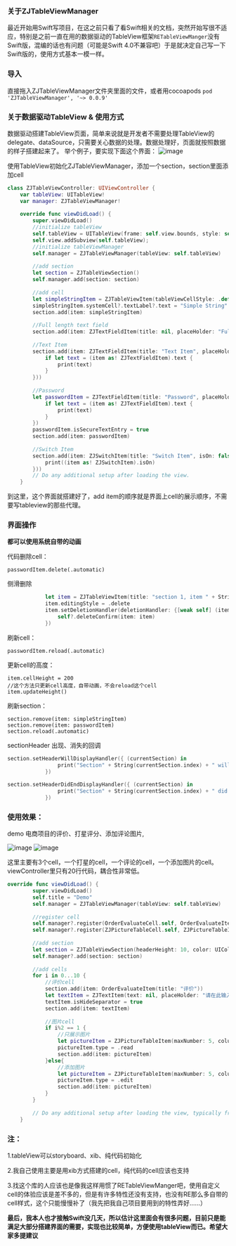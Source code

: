 ### 关于ZJTableViewManager
最近开始用Swift写项目，在这之前只看了看Swift相关的文档，突然开始写很不适应，特别是之前一直在用的数据驱动的TableView框架`RETableViewManger`没有Swift版，混编的话也有问题（可能是Swift 4.0不兼容吧）于是就决定自己写一下Swift版的，使用方式基本一模一样。

### 导入
直接拖入ZJTableViewManager文件夹里面的文件，或者用cocoapods
`pod 'ZJTableViewManager', '~> 0.0.9'`

### 关于数据驱动TableView & 使用方式
数据驱动搭建TableView页面，简单来说就是开发者不需要处理TableView的delegate、dataSource，只需要关心数据的处理。数据处理好，页面就按照数据的样子搭建起来了。
举个例子，要实现下面这个界面：
![image](https://github.com/JavenZ/ZJTableViewManager/blob/master/ScreenShot/forms_shot.jpg)

使用TableView初始化ZJTableViewManager，添加一个section，section里面添加cell
```swift
class ZJTableViewController: UIViewController {
    var tableView: UITableView!
    var manager: ZJTableViewManager!
    
    override func viewDidLoad() {
        super.viewDidLoad()
        //initialize tableView
        self.tableView = UITableView(frame: self.view.bounds, style: self.tableViewStyle)
        self.view.addSubview(self.tableView);
        //initialize tableViewManager
        self.manager = ZJTableViewManager(tableView: self.tableView)
        
        //add section
        let section = ZJTableViewSection()
        self.manager.add(section: section)
        
        //add cell
        let simpleStringItem = ZJTableViewItem(tableViewCellStyle: .default)
        simpleStringItem.systemCell?.textLabel?.text = "Simple String"
        section.add(item: simpleStringItem)
        
        //Full length text field
        section.add(item: ZJTextFieldItem(title: nil, placeHolder: "Full length text field", text: nil, isFullLength: true, didChanged: nil))
        
        //Text Item
        section.add(item: ZJTextFieldItem(title: "Text Item", placeHolder: "Text", text: nil, didChanged: { (item) in
            if let text = (item as! ZJTextFieldItem).text {
                print(text)
            }
        }))
        
        //Password
        let passwordItem = ZJTextFieldItem(title: "Password", placeHolder: "Password Item", text: nil, didChanged: { (item) in
            if let text = (item as! ZJTextFieldItem).text {
                print(text)
            }
        })
        passwordItem.isSecureTextEntry = true
        section.add(item: passwordItem)
        
        //Switch Item
        section.add(item: ZJSwitchItem(title: "Switch Item", isOn: false, didChanged: { (item) in
            print((item as! ZJSwitchItem).isOn)
        }))
        // Do any additional setup after loading the view.
    }
```
到这里，这个界面就搭建好了，add item的顺序就是界面上cell的展示顺序，不需要写tableview的那些代理。

### 界面操作
**都可以使用系统自带的动画**

代码删除cell：
```
passwordItem.delete(.automatic)
```

侧滑删除
```swift
            let item = ZJTableViewItem(title: "section 1, item " + String(i))
            item.editingStyle = .delete
            item.setDeletionHandler(deletionHandler: {[weak self] (item) in
                self?.deleteConfirm(item: item)
            })
```

刷新cell：
```
passwordItem.reload(.automatic)
```

更新cell的高度：
```
item.cellHeight = 200
//这个方法只更新cell高度，自带动画，不会reload这个cell
item.updateHeight()
```

刷新section：
```
section.remove(item: simpleStringItem)
section.remove(item: passwordItem)
section.reload(.automatic)
```

sectionHeader 出现、消失的回调
```swift
section.setHeaderWillDisplayHandler({ (currentSection) in
                print("Section" + String(currentSection.index) + " will display!")
            })
            
section.setHeaderDidEndDisplayHandler({ (currentSection) in
                print("Section" + String(currentSection.index) + " did end display!")
            })
```

### 使用效果：
demo 电商项目的评价、打星评分、添加评论图片,

![image](https://github.com/JavenZ/ZJTableViewManager/blob/master/ScreenShot/pictureitem_edit.gif?raw=true)    ![image](https://github.com/JavenZ/ZJTableViewManager/blob/master/ScreenShot/pictrue_item_read.gif?raw=true)

这里主要有3个cell，一个打星的cell，一个评论的cell，一个添加图片的cell。viewController里只有20行代码，耦合性非常低。

```swift
override func viewDidLoad() {
        super.viewDidLoad()
        self.title = "Demo"
        self.manager = ZJTableViewManager(tableView: self.tableView)
        
        //register cell
        self.manager?.register(OrderEvaluateCell.self, OrderEvaluateItem.self)
        self.manager?.register(ZJPictureTableCell.self, ZJPictureTableItem.self)
        
        //add section
        let section = ZJTableViewSection(headerHeight: 10, color: UIColor.init(white: 0.9, alpha: 1))
        self.manager?.add(section: section)
        
        //add cells
        for i in 0...10 {
            //评价cell
            section.add(item: OrderEvaluateItem(title: "评价"))
            let textItem = ZJTextItem(text: nil, placeHolder: "请在此输入您的评价~", didChanged: nil)
            textItem.isHideSeparator = true
            section.add(item: textItem)
            
            //图片cell
            if i%2 == 1 {
                //只展示图片
                let pictureItem = ZJPictureTableItem(maxNumber: 5, column: 4, space: 15, width: self.view.frame.size.width, superVC: self, pictures: [image])
                pictureItem.type = .read
                section.add(item: pictureItem)
            }else{
                //添加图片
                let pictureItem = ZJPictureTableItem(maxNumber: 5, column: 4, space: 15, width: self.view.frame.size.width, superVC: self)
                pictureItem.type = .edit
                section.add(item: pictureItem)
            }
        }
        
        // Do any additional setup after loading the view, typically from a nib.
    }
```

### 注：
1.tableView可以storyboard、xib、纯代码初始化

2.我自己使用主要是用xib方式搭建的cell，纯代码的cell应该也支持

3.找这个库的人应该也是像我这样用惯了RETableViewManger吧，使用自定义cell的体验应该是差不多的，但是有许多特性还没有支持，也没有RE那么多自带的cell样式，这个只能慢慢补了（我先把我自己项目要用到的特性弄好……）

**最后，我本人也才接触Swift没几天，所以估计这里面会有很多问题，目前只是能满足大部分搭建界面的需要，实现也比较简单，方便使用tableView而已。希望大家多提建议**


